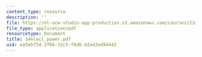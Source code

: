 ```yaml
---
content_type: resource
description: ''
file: https://ol-ocw-studio-app-production.s3.amazonaws.com/courses/21m-735-technical-design-scenery-mechanisms-and-special-effects-spring-2004/ea5ebf5d2f6633c5f0d662e42ed94442_14elecl_power.pdf
file_type: application/pdf
resourcetype: Document
title: 14elecl_power.pdf
uid: ea5ebf5d-2f66-33c5-f0d6-62e42ed94442
---
```


